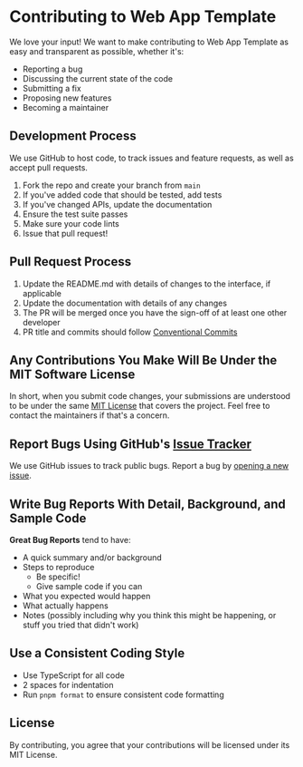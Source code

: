 # Contributing to Web App Template

We love your input! We want to make contributing to Web App Template as easy and transparent as possible, whether it's:

- Reporting a bug
- Discussing the current state of the code
- Submitting a fix
- Proposing new features
- Becoming a maintainer

## Development Process

We use GitHub to host code, to track issues and feature requests, as well as accept pull requests.

1. Fork the repo and create your branch from `main`
2. If you've added code that should be tested, add tests
3. If you've changed APIs, update the documentation
4. Ensure the test suite passes
5. Make sure your code lints
6. Issue that pull request!

## Pull Request Process

1. Update the README.md with details of changes to the interface, if applicable
2. Update the documentation with details of any changes
3. The PR will be merged once you have the sign-off of at least one other developer
4. PR title and commits should follow [Conventional Commits](https://www.conventionalcommits.org/)

## Any Contributions You Make Will Be Under the MIT Software License

In short, when you submit code changes, your submissions are understood to be under the same [MIT License](http://choosealicense.com/licenses/mit/) that covers the project. Feel free to contact the maintainers if that's a concern.

## Report Bugs Using GitHub's [Issue Tracker](https://github.com/baileyrosen3/web-app-template/issues)

We use GitHub issues to track public bugs. Report a bug by [opening a new issue](https://github.com/baileyrosen3/web-app-template/issues/new).

## Write Bug Reports With Detail, Background, and Sample Code

**Great Bug Reports** tend to have:

- A quick summary and/or background
- Steps to reproduce
  - Be specific!
  - Give sample code if you can
- What you expected would happen
- What actually happens
- Notes (possibly including why you think this might be happening, or stuff you tried that didn't work)

## Use a Consistent Coding Style

- Use TypeScript for all code
- 2 spaces for indentation
- Run `pnpm format` to ensure consistent code formatting

## License

By contributing, you agree that your contributions will be licensed under its MIT License.

